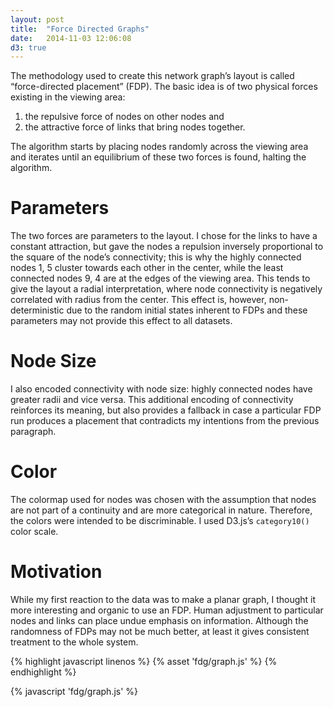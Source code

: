 ```yaml
---
layout: post
title:  "Force Directed Graphs"
date:   2014-11-03 12:06:08
d3: true
---
```


<div id="svg" data-json-path="{% asset_path 'fdg/graphdata.json' %}"></div>

The methodology used to create this network graph’s layout is called “force-directed placement” (FDP). The basic idea is of two physical forces existing in the viewing area:

  1. the repulsive force of nodes on other nodes and
  2. the attractive force of links that bring nodes together.

The algorithm starts by placing nodes randomly across the viewing area and iterates until an equilibrium of these two forces is found, halting the algorithm.

Parameters
==========
The two forces are parameters to the layout.  I chose for the links to have a constant attraction, but gave the nodes a repulsion inversely proportional to the square of the node’s connectivity; this is why the highly connected nodes 1, 5 cluster towards each other in the center, while the least connected nodes 9, 4 are at the edges of the viewing area. This tends to give the layout a radial interpretation, where node connectivity is negatively correlated with radius from the center. This effect is, however, non-deterministic due to the random initial states inherent to FDPs and these parameters may not provide this effect to all datasets.

Node Size
=========
I also encoded connectivity with node size: highly connected nodes have greater radii and vice versa. This additional encoding of connectivity reinforces its meaning, but also provides a fallback in case a particular FDP run produces a placement that contradicts my intentions from the previous paragraph.

Color
=====
The colormap used for nodes was chosen with the assumption that nodes are not part of a continuity and are more categorical in nature. Therefore, the colors were intended to be discriminable. I used D3.js’s <code>category10()</code> color scale.

Motivation
==========
While my first reaction to the data was to make a planar graph, I thought it more interesting and organic to use an FDP. Human adjustment to particular nodes and links can place undue emphasis on information. Although the randomness of FDPs may not be much better, at least it gives consistent treatment to the whole system.

{% highlight javascript linenos %}
{% asset 'fdg/graph.js' %}
{% endhighlight %}

{% javascript 'fdg/graph.js' %}
